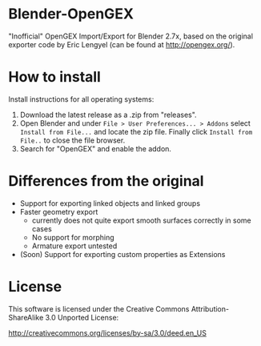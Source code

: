 # Blender-OpenGEX
"Inofficial" OpenGEX Import/Export for Blender 2.7x, based on the original exporter code by Eric Lengyel (can be found at http://opengex.org/).

# How to install

Install instructions for all operating systems:
 1. Download the latest release as a .zip from "releases".
 2. Open Blender and under `File > User Preferences... > Addons` select `Install from File...` and locate the zip file.
 Finally click `Install from File..` to close the file browser.
 3. Search for "OpenGEX" and enable the addon.

# Differences from the original

* Support for exporting linked objects and linked groups
* Faster geometry export
  * currently does not quite export smooth surfaces correctly in some cases
  * No support for morphing
  * Armature export untested
* (Soon) Support for exporting custom properties as Extensions

# License
This software is licensed under the Creative Commons
Attribution-ShareAlike 3.0 Unported License:

http://creativecommons.org/licenses/by-sa/3.0/deed.en_US
